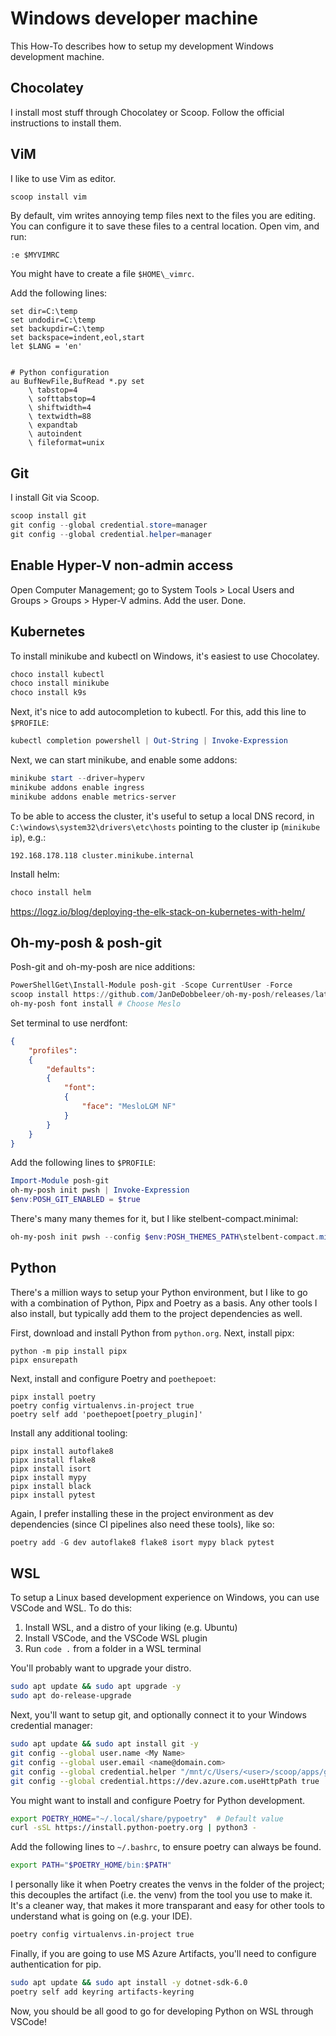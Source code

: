 # Windows developer machine 

This How-To describes how to setup my development Windows development machine. 

## Chocolatey 

I install most stuff through Chocolatey or Scoop. Follow the official instructions to install them. 

## ViM 

I like to use Vim as editor.

```powershell 
scoop install vim 
```

By default, vim writes annoying temp files next to the files you are editing. You can configure it to save these files to a central location. Open vim, and run: 

```vim 
:e $MYVIMRC
```

You might have to create a file `$HOME\_vimrc`.


Add the following lines: 

```vimrc
set dir=C:\temp
set undodir=C:\temp
set backupdir=C:\temp
set backspace=indent,eol,start
let $LANG = 'en'


# Python configuration 
au BufNewFile,BufRead *.py set
    \ tabstop=4
    \ softtabstop=4
    \ shiftwidth=4
    \ textwidth=88
    \ expandtab
    \ autoindent
    \ fileformat=unix
```

## Git 

I install Git via Scoop. 

```powershell
scoop install git 
git config --global credential.store=manager 
git config --global credential.helper=manager
```


## Enable Hyper-V non-admin access

Open Computer Management; go to System Tools > Local Users and Groups > Groups > Hyper-V admins. Add the user. Done. 

## Kubernetes

To install minikube and kubectl on Windows, it's easiest to use Chocolatey. 

```powershell 
choco install kubectl 
choco install minikube
choco install k9s
```

Next, it's nice to add autocompletion to kubectl. For this, add this line to `$PROFILE`: 

```powershell
kubectl completion powershell | Out-String | Invoke-Expression
```

Next, we can start minikube, and enable some addons: 

```powershell 
minikube start --driver=hyperv 
minikube addons enable ingress
minikube addons enable metrics-server
```

To be able to access the cluster, it's useful to setup a local DNS record, in `C:\windows\system32\drivers\etc\hosts` pointing to the cluster ip (`minikube ip`), e.g.: 

```
192.168.178.118 cluster.minikube.internal
```

Install helm: 

```powershell 
choco install helm
``` 

https://logz.io/blog/deploying-the-elk-stack-on-kubernetes-with-helm/

## Oh-my-posh & posh-git

Posh-git and oh-my-posh are nice additions: 

```powershell 
PowerShellGet\Install-Module posh-git -Scope CurrentUser -Force
scoop install https://github.com/JanDeDobbeleer/oh-my-posh/releases/latest/download/oh-my-posh.json
oh-my-posh font install # Choose Meslo
```

Set terminal to use nerdfont: 

```json 
{
    "profiles":
    {
        "defaults":
        {
            "font":
            {
                "face": "MesloLGM NF"
            }
        }
    }
}
```

Add the following lines to `$PROFILE`: 

```powershell
Import-Module posh-git
oh-my-posh init pwsh | Invoke-Expression
$env:POSH_GIT_ENABLED = $true
```

There's many many themes for it, but I like stelbent-compact.minimal: 

```powershell 
oh-my-posh init pwsh --config $env:POSH_THEMES_PATH\stelbent-compact.minimal.omp.json | Invoke-Expression
```

## Python 

There's a million ways to setup your Python environment, but I like to go with a combination of Python, Pipx and Poetry as a basis. Any other tools I also install, but typically add them to the project dependencies as well. 

First, download and install Python from `python.org`. Next, install pipx: 

``` 
python -m pip install pipx 
pipx ensurepath 
``` 

Next, install and configure Poetry and `poethepoet`: 

```
pipx install poetry 
poetry config virtualenvs.in-project true
poetry self add 'poethepoet[poetry_plugin]'
```

Install any additional tooling: 

``` 
pipx install autoflake8 
pipx install flake8 
pipx install isort 
pipx install mypy 
pipx install black
pipx install pytest 
```

Again, I prefer installing these in the project environment as dev dependencies (since CI pipelines also need these tools), like so: 

```powershell 
poetry add -G dev autoflake8 flake8 isort mypy black pytest
```

## WSL 

To setup a Linux based development experience on Windows, you can use VSCode and WSL. To do this: 

1. Install WSL, and a distro of your liking (e.g. Ubuntu)
2. Install VSCode, and the VSCode WSL plugin 
3. Run `code .` from a folder in a WSL terminal

You'll probably want to upgrade your distro.

```bash
sudo apt update && sudo apt upgrade -y
sudo apt do-release-upgrade 
```

Next, you'll want to setup git, and optionally connect it to your Windows credential manager: 

```bash 
sudo apt update && sudo apt install git -y
git config --global user.name <My Name>
git config --global user.email <name@domain.com>
git config --global credential.helper "/mnt/c/Users/<user>/scoop/apps/git/current/mingw64/bin/git-credential-manager.exe"  # This depends a bit on the version of git you have, google it 
git config --global credential.https://dev.azure.com.useHttpPath true  # This is necessary for working with Azure DevOps based repos 
```

You might want to install and configure Poetry for Python development.

```bash
export POETRY_HOME="~/.local/share/pypoetry"  # Default value
curl -sSL https://install.python-poetry.org | python3 -
```

Add the following lines to `~/.bashrc`, to ensure poetry can always be found. 

```bash
export PATH="$POETRY_HOME/bin:$PATH"
```

I personally like it when Poetry creates the venvs in the folder of the project; this decouples the artifact (i.e. the venv) from the tool you use to make it. It's a cleaner way, that makes it more transparant and easy for other tools to understand what is going on (e.g. your IDE).

```bash 
poetry config virtualenvs.in-project true
```

Finally, if you are going to use MS Azure Artifacts, you'll need to configure authentication for pip. 

```bash
sudo apt update && sudo apt install -y dotnet-sdk-6.0
poetry self add keyring artifacts-keyring
```

Now, you should be all good to go for developing Python on WSL through VSCode! 